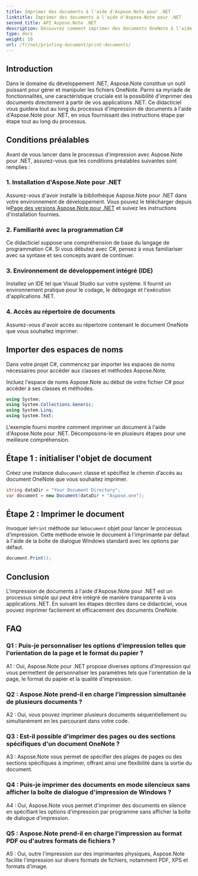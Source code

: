 ```yaml
---
title: Imprimer des documents à l'aide d'Aspose.Note pour .NET
linktitle: Imprimer des documents à l'aide d'Aspose.Note pour .NET
second_title: API Aspose.Note .NET
description: Découvrez comment imprimer des documents OneNote à l’aide d’Aspose.Note pour .NET. Guide étape par étape pour une intégration transparente dans vos applications .NET.
type: docs
weight: 10
url: /fr/net/printing-document/print-documents/
---
```

## Introduction

Dans le domaine du développement .NET, Aspose.Note constitue un outil puissant pour gérer et manipuler les fichiers OneNote. Parmi sa myriade de fonctionnalités, une caractéristique cruciale est la possibilité d'imprimer des documents directement à partir de vos applications .NET. Ce didacticiel vous guidera tout au long du processus d'impression de documents à l'aide d'Aspose.Note pour .NET, en vous fournissant des instructions étape par étape tout au long du processus.

## Conditions préalables

Avant de vous lancer dans le processus d'impression avec Aspose.Note pour .NET, assurez-vous que les conditions préalables suivantes sont remplies :

### 1. Installation d'Aspose.Note pour .NET

 Assurez-vous d'avoir installé la bibliothèque Aspose.Note pour .NET dans votre environnement de développement. Vous pouvez le télécharger depuis le[Page des versions Aspose.Note pour .NET](https://releases.aspose.com/note/net/) et suivez les instructions d'installation fournies.

### 2. Familiarité avec la programmation C#

Ce didacticiel suppose une compréhension de base du langage de programmation C#. Si vous débutez avec C#, pensez à vous familiariser avec sa syntaxe et ses concepts avant de continuer.

### 3. Environnement de développement intégré (IDE)

Installez un IDE tel que Visual Studio sur votre système. Il fournit un environnement pratique pour le codage, le débogage et l'exécution d'applications .NET.

### 4. Accès au répertoire de documents

Assurez-vous d'avoir accès au répertoire contenant le document OneNote que vous souhaitez imprimer.

## Importer des espaces de noms

Dans votre projet C#, commencez par importer les espaces de noms nécessaires pour accéder aux classes et méthodes Aspose.Note.

Incluez l'espace de noms Aspose.Note au début de votre fichier C# pour accéder à ses classes et méthodes.

```csharp
using System;
using System.Collections.Generic;
using System.Linq;
using System.Text;
```

L'exemple fourni montre comment imprimer un document à l'aide d'Aspose.Note pour .NET. Décomposons-le en plusieurs étapes pour une meilleure compréhension.

## Étape 1 : initialiser l'objet de document

 Créez une instance du`Document` classe et spécifiez le chemin d’accès au document OneNote que vous souhaitez imprimer.

```csharp
string dataDir = "Your Document Directory";
var document = new Document(dataDir + "Aspose.one");
```

## Étape 2 : Imprimer le document

 Invoquer le`Print` méthode sur le`Document` objet pour lancer le processus d’impression. Cette méthode envoie le document à l'imprimante par défaut à l'aide de la boîte de dialogue Windows standard avec les options par défaut.

```csharp
document.Print();
```

## Conclusion

L'impression de documents à l'aide d'Aspose.Note pour .NET est un processus simple qui peut être intégré de manière transparente à vos applications .NET. En suivant les étapes décrites dans ce didacticiel, vous pouvez imprimer facilement et efficacement des documents OneNote.

## FAQ

### Q1 : Puis-je personnaliser les options d'impression telles que l'orientation de la page et le format du papier ?

A1 : Oui, Aspose.Note pour .NET propose diverses options d'impression qui vous permettent de personnaliser les paramètres tels que l'orientation de la page, le format du papier et la qualité d'impression.

### Q2 : Aspose.Note prend-il en charge l’impression simultanée de plusieurs documents ?

A2 : Oui, vous pouvez imprimer plusieurs documents séquentiellement ou simultanément en les parcourant dans votre code.

### Q3 : Est-il possible d'imprimer des pages ou des sections spécifiques d'un document OneNote ?

A3 : Aspose.Note vous permet de spécifier des plages de pages ou des sections spécifiques à imprimer, offrant ainsi une flexibilité dans la sortie du document.

### Q4 : Puis-je imprimer des documents en mode silencieux sans afficher la boîte de dialogue d'impression de Windows ?

A4 : Oui, Aspose.Note vous permet d'imprimer des documents en silence en spécifiant les options d'impression par programme sans afficher la boîte de dialogue d'impression.

### Q5 : Aspose.Note prend-il en charge l'impression au format PDF ou d'autres formats de fichiers ?

A5 : Oui, outre l'impression sur des imprimantes physiques, Aspose.Note facilite l'impression sur divers formats de fichiers, notamment PDF, XPS et formats d'image.
